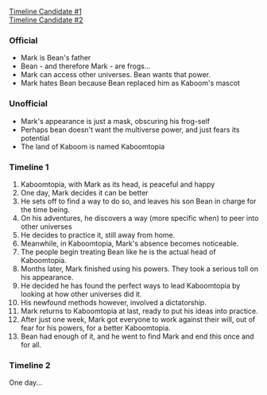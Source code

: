 [Timeline Candidate #1](#timeline-1)  
[Timeline Candidate #2](#timeline-2)  

### Official

- Mark is Bean's father
- Bean - and therefore Mark - are frogs...
- Mark can access other universes. Bean wants that power.
- Mark hates Bean because Bean replaced him as Kaboom's mascot

### Unofficial

- Mark's appearance is just a mask, obscuring his frog-self
- Perhaps bean doesn't want the multiverse power, and just fears its potential
- The land of Kaboom is named Kaboomtopia

### Timeline 1

1. Kaboomtopia, with Mark as its head, is peaceful and happy
2. One day, Mark decides it can be better
3. He sets off to find a way to do so, and leaves his son Bean in charge for the time being.
4. On his adventures, he discovers a way (more specific when) to peer into other universes
5. He decides to practice it, still away from home.
6. Meanwhile, in Kaboomtopia, Mark's absence becomes noticeable.
7. The people begin treating Bean like he is the actual head of Kaboomtopia.
8. Months later, Mark finished using his powers. They took a serious toll on his appearance.
9. He decided he has found the perfect ways to lead Kaboomtopia by looking at how other universes did it. 
10. His newfound methods however, involved a dictatorship.
11. Mark returns to Kaboomtopia at last, ready to put his ideas into practice.
12. After just one week, Mark got everyone to work against their will, out of fear for his powers, for a better Kaboomtopia.
13. Bean had enough of it, and he went to find Mark and end this once and for all.

### Timeline 2

One day...
